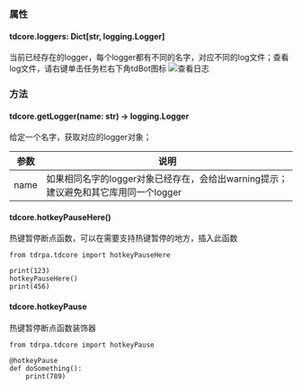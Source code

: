 ### 属性

#### tdcore.loggers: Dict[str, logging.Logger]
当前已经存在的logger，每个logger都有不同的名字，对应不同的log文件；查看log文件，请右键单击任务栏右下角tdBot图标
![查看日志](./png/view_log.png "查看日志")



### 方法

#### tdcore.getLogger(name: str) -> logging.Logger
给定一个名字，获取对应的logger对象；

|  参数 | 说明  |
|---|---|
|  name | 如果相同名字的logger对象已经存在，会给出warning提示；建议避免和其它库用同一个logger  |


#### tdcore.hotkeyPauseHere()
热键暂停断点函数，可以在需要支持热键暂停的地方，插入此函数
```
from tdrpa.tdcore import hotkeyPauseHere

print(123)
hotkeyPauseHere()
print(456)
```


#### tdcore.hotkeyPause
热键暂停断点函数装饰器
```
from tdrpa.tdcore import hotkeyPause

@hotkeyPause
def doSomething():
    print(789)
```